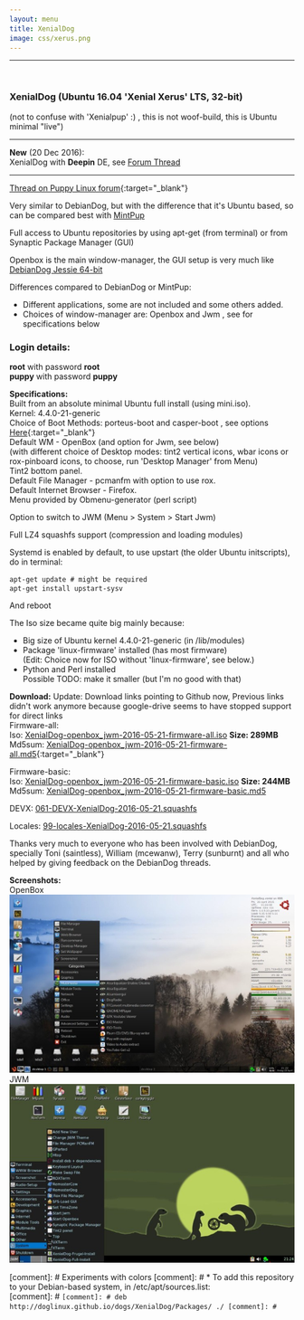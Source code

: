 ```yaml
---
layout: menu
title: XenialDog
image: css/xerus.png
---
```


---
<br>

### XenialDog (Ubuntu 16.04 'Xenial Xerus' LTS, 32-bit)
(not to confuse with 'Xenialpup' :) , this is not woof-build, this is Ubuntu minimal "live")

***      
**New** (20 Dec 2016):   
XenialDog with **Deepin** DE, see [Forum Thread](http://murga-linux.com/puppy/viewtopic.php?p=936447#936447) 
     
***   

[Thread on Puppy Linux forum](http://murga-linux.com/puppy/viewtopic.php?t=106696){:target="_blank"}

Very similar to DebianDog, but with the difference that it's Ubuntu based, so can be compared best with [MintPup](zz04mintpup.html)

Full access to Ubuntu repositories by using apt-get (from terminal) or from Synaptic Package Manager (GUI)

Openbox is the main window-manager, the GUI setup is very much like [DebianDog Jessie 64-bit](zz02debiandog64.html)

Differences compared to DebianDog or MintPup:
    
- Different applications, some are not included and some others added.    
- Choices of window-manager are: Openbox and Jwm , see for specifications below    

### Login details:    
**root** with password **root**        
**puppy** with password **puppy**    

**Specifications:**    
Built from an absolute minimal Ubuntu full install (using mini.iso).    
Kernel: 4.4.0-21-generic    
Choice of Boot Methods: porteus-boot and casper-boot , see options [Here](https://github.com/DebianDog/xenialdog/wiki){:target="_blank"}    
Default WM - OpenBox (and option for Jwm, see below)    
(with different choice of Desktop modes: tint2 vertical icons, wbar icons or rox-pinboard icons, to choose, run 'Desktop Manager' from Menu)    
Tint2 bottom panel.       
Default File Manager - pcmanfm with option to use rox.    
Default Internet Browser - Firefox.    
Menu provided by Obmenu-generator (perl script)    
 
Option to switch to JWM (Menu > System > Start Jwm)    

Full LZ4 squashfs support (compression and loading modules)    

Systemd is enabled by default, to use upstart (the older Ubuntu initscripts), do in terminal:
    
```
apt-get update # might be required    
apt-get install upstart-sysv
```    
And reboot    

The Iso size became quite big mainly because:    
- Big size of Ubuntu kernel 4.4.0-21-generic (in /lib/modules)    
- Package 'linux-firmware' installed (has most firmware)    
(Edit: Choice now for ISO without 'linux-firmware', see below.)    
- Python and Perl installed    
Possible TODO: make it smaller (but I'm no good with that)

**Download:** Update: Download links pointing to Github now, Previous links didn't work anymore because google-drive seems to have stopped support for direct links        
Firmware-all:    
Iso: [XenialDog-openbox_jwm-2016-05-21-firmware-all.iso](https://github.com/DebianDog/xenialdog/releases/download/v0.1/XenialDog-openbox_jwm-2016-05-21-firmware-all.iso) **Size: 289MB**        
Md5sum: [XenialDog-openbox_jwm-2016-05-21-firmware-all.md5](https://github.com/DebianDog/xenialdog/releases/download/v0.1/XenialDog-openbox_jwm-2016-05-21-firmware-all.md5){:target="_blank"}

Firmware-basic:    
Iso: [XenialDog-openbox_jwm-2016-05-21-firmware-basic.iso](https://github.com/DebianDog/xenialdog/releases/download/v0.1/XenialDog-openbox_jwm-2016-05-21-firmware-basic.iso) **Size: 244MB**        
Md5sum: [XenialDog-openbox_jwm-2016-05-21-firmware-basic.md5](https://github.com/DebianDog/xenialdog/releases/download/v0.1/XenialDog-openbox_jwm-2016-05-21-firmware-basic.md5)        

DEVX: [061-DEVX-XenialDog-2016-05-21.squashfs](https://github.com/DebianDog/xenialdog/releases/download/v1.0/061-DEVX-XenialDog-2016-05-21.squashfs)    

Locales: [99-locales-XenialDog-2016-05-21.squashfs](https://github.com/DebianDog/xenialdog/releases/download/v1.0/99-locales-XenialDog-2016-05-21.squashfs)      

Thanks very much to everyone who has been involved with DebianDog, specially Toni (saintless), William (mcewanw), Terry (sunburnt) and all who helped by giving feedback on the DebianDog threads.


**Screenshots:**    
OpenBox    
![OpenBox](images/xendog_openbox.jpg)    
JWM      
![JWM](images/xendog_jwm.jpg) 






[comment]: #  Experiments with colors
[comment]: # * To add this repository to your Debian-based system, in /etc/apt/sources.list:   
[comment]: # ```
[comment]: # deb http://doglinux.github.io/dogs/XenialDog/Packages/ ./
[comment]: # ```


